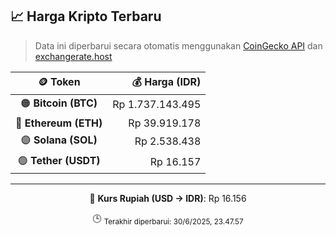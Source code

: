 

<!-- HARGA_KRIPTO -->
## 📈 Harga Kripto Terbaru

> Data ini diperbarui secara otomatis menggunakan [CoinGecko API](https://www.coingecko.com/) dan [exchangerate.host](https://exchangerate.host/)

<div align="center">

| 🪙 Token | 💰 Harga (IDR) |
|:------:|---------------:|
| 🟠 **Bitcoin (BTC)**   | Rp 1.737.143.495 |
| 🔵 **Ethereum (ETH)**  | Rp 39.919.178 |
| 🟣 **Solana (SOL)**    | Rp 2.538.438 |
| 🟢 **Tether (USDT)**   | Rp 16.157 |

---

💱 **Kurs Rupiah (USD → IDR)**: Rp 16.156

🕒 <sub>Terakhir diperbarui: 30/6/2025, 23.47.57</sub>

</div>
<!-- /HARGA_KRIPTO -->